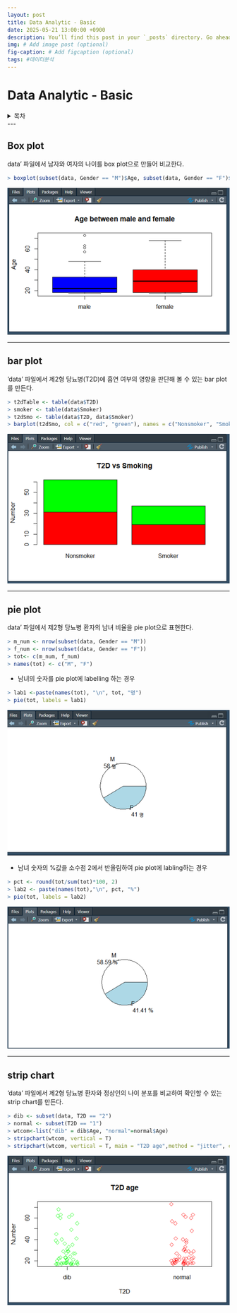 ```yaml
---
layout: post
title: Data Analytic - Basic
date: 2025-05-21 13:00:00 +0900
description: You’ll find this post in your `_posts` directory. Go ahead and edit it and re-build the site to see your changes. # Add post description (optional)
img: # Add image post (optional)
fig-caption: # Add figcaption (optional)
tags: #데이터분석
---
```

# Data Analytic - Basic

<details>
<summary> 목차</summary>
- box plot<br>
- bar plot<br>
- pie plot<br>
- strip chart
</details>
---

## Box plot

data’ 파일에서 남자와 여자의 나이를 box plot으로 만들어 비교한다.

```r
> boxplot(subset(data, Gender == "M")$Age, subset(data, Gender == "F")$Age, col = c("blue", "red"), names=c("male", "female"), main = "Age between male and female", ylab="Age")
```

![Untitled](/assets/img/posts/Bio-Informatics/Data-Analytic-Basic/Untitled.png)

---

## bar plot

‘data’ 파일에서 제2형 당뇨병(T2D)에 흡연 여부의 영향을 판단해 볼 수 있는 bar plot를 만든다.

```r
> t2dTable <- table(data$T2D)
> smoker <- table(data$Smoker)
> t2dSmo <- table(data$T2D, data$Smoker)
> barplot(t2dSmo, col = c("red", "green"), names = c("Nonsmoker", "Smoker"), main ="T2D vs Smoking", ylab = "Number")
```

![Untitled](/assets/img/posts/Bio-Informatics/Data-Analytic-Basic/Untitled%201.png)

---

## pie plot

data’ 파일에서 제2형 당뇨병 환자의 남녀 비율을 pie plot으로 표현한다.

```r
> m_num <- nrow(subset(data, Gender == "M"))
> f_num <- nrow(subset(data, Gender == "F"))
> tot<- c(m_num, f_num)
> names(tot) <- c("M", "F")
```

- 남녀의 숫자를 pie plot에 labelling 하는 경우

```r
> lab1 <-paste(names(tot), "\n", tot, "명")
> pie(tot, labels = lab1)
```

![Untitled](/assets/img/posts/Bio-Informatics/Data-Analytic-Basic/Untitled%202.png)

- 남녀 숫자의 %값을 소수점 2에서 반올림하여 pie plot에 labling하는 경우

```r
> pct <- round(tot/sum(tot)*100, 2)
> lab2 <- paste(names(tot),"\n", pct, "%")
> pie(tot, labels = lab2)
```

![Untitled](/assets/img/posts/Bio-Informatics/Data-Analytic-Basic/Untitled%203.png)

---

## strip chart

‘data’ 파일에서 제2형 당뇨병 환자와 정상인의 나이 분포를 비교하여 확인할 수 있는
strip chart를 만든다.

```r
> dib <- subset(data, T2D == "2")
> normal <- subset(T2D == "1")
> wtcom<-list("dib" = dib$Age, "normal"=normal$Age)
> stripchart(wtcom, vertical = T)
> stripchart(wtcom, vertical = T, main = "T2D age",method = "jitter", col = c("green", "red"), xlab ="T2D", ylab = "Number", pch = 5)
```

![Untitled](/assets/img/posts/Bio-Informatics/Data-Analytic-Basic/Untitled%204.png)